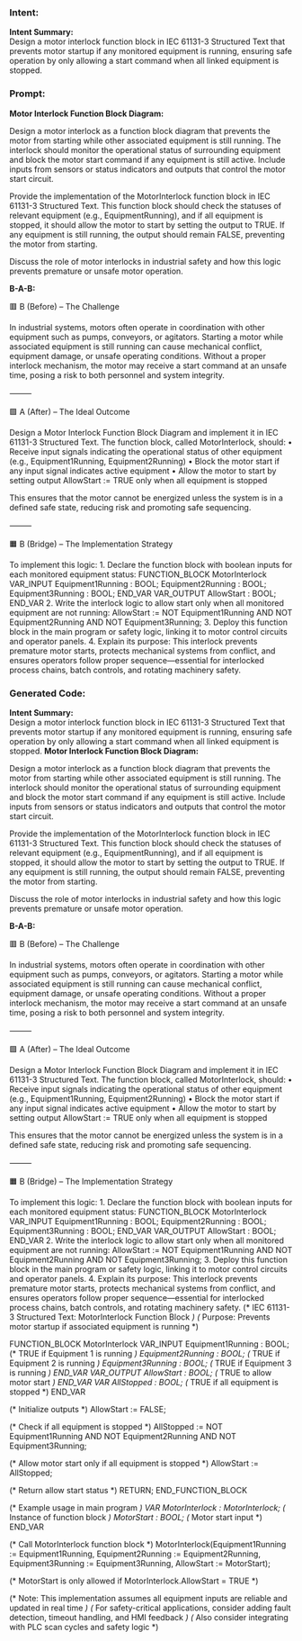 ### Intent:
**Intent Summary:**  
Design a motor interlock function block in IEC 61131-3 Structured Text that prevents motor startup if any monitored equipment is running, ensuring safe operation by only allowing a start command when all linked equipment is stopped.

### Prompt:
**Motor Interlock Function Block Diagram:**

Design a motor interlock as a function block diagram that prevents the motor from starting while other associated equipment is still running. The interlock should monitor the operational status of surrounding equipment and block the motor start command if any equipment is still active. Include inputs from sensors or status indicators and outputs that control the motor start circuit.

Provide the implementation of the MotorInterlock function block in IEC 61131-3 Structured Text. This function block should check the statuses of relevant equipment (e.g., EquipmentRunning), and if all equipment is stopped, it should allow the motor to start by setting the output to TRUE. If any equipment is still running, the output should remain FALSE, preventing the motor from starting.

Discuss the role of motor interlocks in industrial safety and how this logic prevents premature or unsafe motor operation.

**B-A-B:**

🟥 B (Before) – The Challenge

In industrial systems, motors often operate in coordination with other equipment such as pumps, conveyors, or agitators. Starting a motor while associated equipment is still running can cause mechanical conflict, equipment damage, or unsafe operating conditions. Without a proper interlock mechanism, the motor may receive a start command at an unsafe time, posing a risk to both personnel and system integrity.

⸻

🟩 A (After) – The Ideal Outcome

Design a Motor Interlock Function Block Diagram and implement it in IEC 61131-3 Structured Text. The function block, called MotorInterlock, should:
	•	Receive input signals indicating the operational status of other equipment (e.g., Equipment1Running, Equipment2Running)
	•	Block the motor start if any input signal indicates active equipment
	•	Allow the motor to start by setting output AllowStart := TRUE only when all equipment is stopped

This ensures that the motor cannot be energized unless the system is in a defined safe state, reducing risk and promoting safe sequencing.

⸻

🟧 B (Bridge) – The Implementation Strategy

To implement this logic:
	1.	Declare the function block with boolean inputs for each monitored equipment status:
 FUNCTION_BLOCK MotorInterlock
VAR_INPUT
    Equipment1Running : BOOL;
    Equipment2Running : BOOL;
    Equipment3Running : BOOL;
END_VAR
VAR_OUTPUT
    AllowStart : BOOL;
END_VAR
	2.	Write the interlock logic to allow start only when all monitored equipment are not running:
 AllowStart := NOT Equipment1Running AND NOT Equipment2Running AND NOT Equipment3Running;
 	3.	Deploy this function block in the main program or safety logic, linking it to motor control circuits and operator panels.
	4.	Explain its purpose: This interlock prevents premature motor starts, protects mechanical systems from conflict, and ensures operators follow proper sequence—essential for interlocked process chains, batch controls, and rotating machinery safety.

### Generated Code:
**Intent Summary:**  
Design a motor interlock function block in IEC 61131-3 Structured Text that prevents motor startup if any monitored equipment is running, ensuring safe operation by only allowing a start command when all linked equipment is stopped.
**Motor Interlock Function Block Diagram:**

Design a motor interlock as a function block diagram that prevents the motor from starting while other associated equipment is still running. The interlock should monitor the operational status of surrounding equipment and block the motor start command if any equipment is still active. Include inputs from sensors or status indicators and outputs that control the motor start circuit.

Provide the implementation of the MotorInterlock function block in IEC 61131-3 Structured Text. This function block should check the statuses of relevant equipment (e.g., EquipmentRunning), and if all equipment is stopped, it should allow the motor to start by setting the output to TRUE. If any equipment is still running, the output should remain FALSE, preventing the motor from starting.

Discuss the role of motor interlocks in industrial safety and how this logic prevents premature or unsafe motor operation.

**B-A-B:**

🟥 B (Before) – The Challenge

In industrial systems, motors often operate in coordination with other equipment such as pumps, conveyors, or agitators. Starting a motor while associated equipment is still running can cause mechanical conflict, equipment damage, or unsafe operating conditions. Without a proper interlock mechanism, the motor may receive a start command at an unsafe time, posing a risk to both personnel and system integrity.

⸻

🟩 A (After) – The Ideal Outcome

Design a Motor Interlock Function Block Diagram and implement it in IEC 61131-3 Structured Text. The function block, called MotorInterlock, should:
	•	Receive input signals indicating the operational status of other equipment (e.g., Equipment1Running, Equipment2Running)
	•	Block the motor start if any input signal indicates active equipment
	•	Allow the motor to start by setting output AllowStart := TRUE only when all equipment is stopped

This ensures that the motor cannot be energized unless the system is in a defined safe state, reducing risk and promoting safe sequencing.

⸻

🟧 B (Bridge) – The Implementation Strategy

To implement this logic:
	1.	Declare the function block with boolean inputs for each monitored equipment status:
 FUNCTION_BLOCK MotorInterlock
VAR_INPUT
    Equipment1Running : BOOL;
    Equipment2Running : BOOL;
    Equipment3Running : BOOL;
END_VAR
VAR_OUTPUT
    AllowStart : BOOL;
END_VAR
	2.	Write the interlock logic to allow start only when all monitored equipment are not running:
 AllowStart := NOT Equipment1Running AND NOT Equipment2Running AND NOT Equipment3Running;
 	3.	Deploy this function block in the main program or safety logic, linking it to motor control circuits and operator panels.
	4.	Explain its purpose: This interlock prevents premature motor starts, protects mechanical systems from conflict, and ensures operators follow proper sequence—essential for interlocked process chains, batch controls, and rotating machinery safety.
(* IEC 61131-3 Structured Text: MotorInterlock Function Block *)
(* Purpose: Prevents motor startup if associated equipment is running *)

FUNCTION_BLOCK MotorInterlock
VAR_INPUT
    Equipment1Running : BOOL; (* TRUE if Equipment 1 is running *)
    Equipment2Running : BOOL; (* TRUE if Equipment 2 is running *)
    Equipment3Running : BOOL; (* TRUE if Equipment 3 is running *)
END_VAR
VAR_OUTPUT
    AllowStart : BOOL; (* TRUE to allow motor start *)
END_VAR
VAR
    AllStopped : BOOL; (* TRUE if all equipment is stopped *)
END_VAR

(* Initialize outputs *)
AllowStart := FALSE;

(* Check if all equipment is stopped *)
AllStopped := NOT Equipment1Running AND NOT Equipment2Running AND NOT Equipment3Running;

(* Allow motor start only if all equipment is stopped *)
AllowStart := AllStopped;

(* Return allow start status *)
RETURN;
END_FUNCTION_BLOCK

(* Example usage in main program *)
VAR
    MotorInterlock : MotorInterlock; (* Instance of function block *)
    MotorStart : BOOL; (* Motor start input *)
END_VAR

(* Call MotorInterlock function block *)
MotorInterlock(Equipment1Running := Equipment1Running,
               Equipment2Running := Equipment2Running,
               Equipment3Running := Equipment3Running,
               AllowStart := MotorStart);

(* MotorStart is only allowed if MotorInterlock.AllowStart = TRUE *)

(* Note: This implementation assumes all equipment inputs are reliable and updated in real time *)
(* For safety-critical applications, consider adding fault detection, timeout handling, and HMI feedback *)
(* Also consider integrating with PLC scan cycles and safety logic *)
